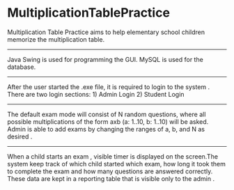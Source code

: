# MultiplicationTablePractice
Multiplication Table Practice aims to help elementary school children memorize the multiplication table.
<hr style = "height=1px">
Java Swing is used for programming the GUI.
MySQL is used for the database.
<hr style = "height=1px">
After the user started the .exe file, it is required to login to the system . There are two login sections: 
1) Admin Login  
2) Student Login
<hr style = "height=1px">
The default exam mode will consist of N random questions, where all possible multiplications of the form axb (a: 1..10, b: 1..10) will be asked. Admin is able to add exams by changing the ranges of a, b, and N as desired .
<hr style = "height=1px">

When a child starts an exam , visible timer is displayed on the screen.The system keep track of which child started which exam, how long it took them to complete the exam and how many questions are answered correctly. These data are kept in a reporting table that is visible only to the admin .

